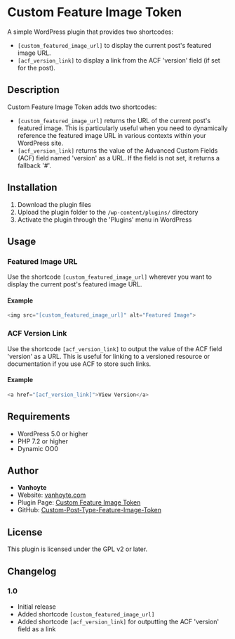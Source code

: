 # Custom Feature Image Token

A simple WordPress plugin that provides two shortcodes:
- `[custom_featured_image_url]` to display the current post's featured image URL.
- `[acf_version_link]` to display a link from the ACF 'version' field (if set for the post).

## Description

Custom Feature Image Token adds two shortcodes:
- `[custom_featured_image_url]` returns the URL of the current post's featured image. This is particularly useful when you need to dynamically reference the featured image URL in various contexts within your WordPress site.
- `[acf_version_link]` returns the value of the Advanced Custom Fields (ACF) field named 'version' as a URL. If the field is not set, it returns a fallback '#'.

## Installation

1. Download the plugin files
2. Upload the plugin folder to the `/wp-content/plugins/` directory
3. Activate the plugin through the 'Plugins' menu in WordPress

## Usage

### Featured Image URL

Use the shortcode `[custom_featured_image_url]` wherever you want to display the current post's featured image URL.

#### Example

```php
<img src="[custom_featured_image_url]" alt="Featured Image">
```

### ACF Version Link

Use the shortcode `[acf_version_link]` to output the value of the ACF field 'version' as a URL. This is useful for linking to a versioned resource or documentation if you use ACF to store such links.

#### Example

```php
<a href="[acf_version_link]">View Version</a>
```

## Requirements

- WordPress 5.0 or higher
- PHP 7.2 or higher
- Dynamic OO0

## Author

- **Vanhoyte**
- Website: [vanhoyte.com](https://vanhoyte.com)
- Plugin Page: [Custom Feature Image Token](https://vanhoyte.com/plugins/custom-feature-image-token/)
- GitHub: [Custom-Post-Type-Feature-Image-Token](https://github.com/mrvanhoyte/Custom-Post-Type-Feature-Image-Token)

## License

This plugin is licensed under the GPL v2 or later.

## Changelog

### 1.0
- Initial release
- Added shortcode `[custom_featured_image_url]`
- Added shortcode `[acf_version_link]` for outputting the ACF 'version' field as a link 